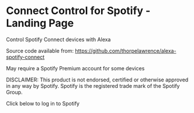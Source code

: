# Connect Control for Spotify - Landing Page

Control Spotify Connect devices with Alexa

Source code available from: https://github.com/thorpelawrence/alexa-spotify-connect

May require a Spotify Premium account for some devices

DISCLAIMER:
This product is not endorsed, certified or otherwise approved in any way by Spotify. Spotify is the registered trade mark of the Spotify Group.

Click below to log in to Spotify

<script src="https://ajax.googleapis.com/ajax/libs/jquery/3.4.0/jquery.min.js"></script>
<script>
  params={};location.search.replace(/[?&]+([^=&]+)=([^&]*)/gi,function(s,k,v){params[k]=v});
  $("body").append("<a href='https://accounts.spotify.com/authorize?nosignup=true?" + $.param(params) + "'>Log in</a>");
</script>
